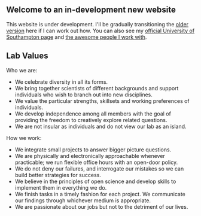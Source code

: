 ## Welcome to an in-development new website

This website is under development. I'll be gradually transitioning the [older version](http://fusionecology.org/FusionEcology/index.html) here if I can work out how. You can also see my [official University of Southampton page](https://www.southampton.ac.uk/oes/about/staff/te1e12.page) and [the awesome people I work with](https://tomezard.github.io/people).

## Lab Values

Who we are:
- We celebrate diversity in all its forms.
- We bring together scientists of different backgrounds and support individuals who wish to branch out into new disciplines.
- We value the particular strengths, skillsets and working preferences of individuals.
- We develop independence among all members with the goal of providing the freedom to creatively explore related questions.
- We are not insular as individuals and do not view our lab as an island.

How we work:
- We integrate small projects to answer bigger picture questions.
- We are physically and electronically approachable whenever practicable; we run flexible office hours with an open-door policy.
- We do not deny our failures, and interrogate our mistakes so we can build better strategies for success.
- We believe in the principles of open science and develop skills to implement them in everything we do.
- We finish tasks in a timely fashion for each project. We communicate our findings through whichever medium is appropriate.
- We are passionate about our jobs but not to the detriment of our lives.
